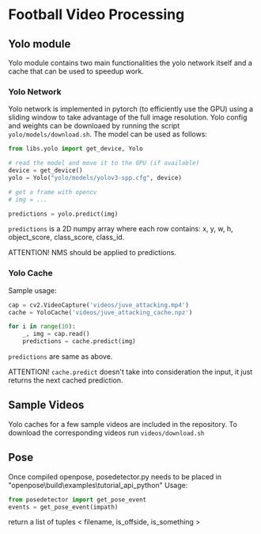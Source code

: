 # Football Video Processing

## Yolo module
Yolo module contains two main functionalities the yolo network itself and a cache that can be used to speedup work.
### Yolo Network
Yolo network is implemented in pytorch (to efficiently use the GPU) using a sliding window to take advantage of the full image resolution. Yolo config and weights can be downloaed by running the script `yolo/models/download.sh`.
The model can be used as follows:
```python
from libs.yolo import get_device, Yolo

# read the model and move it to the GPU (if available)
device = get_device()
yolo = Yolo("yolo/models/yolov3-spp.cfg", device)

# get a frame with opencv
# img = ...

predictions = yolo.predict(img)
```
`predictions` is a 2D numpy array where each row contains: x, y, w, h, object_score, class_score, class_id.

ATTENTION! NMS should be applied to predictions.

### Yolo Cache
Sample usage:
```python
cap = cv2.VideoCapture('videos/juve_attacking.mp4')
cache = YoloCache('videos/juve_attacking_cache.npz')

for i in range(10):
    _, img = cap.read()
    predictions = cache.predict(img)
```
`predictions` are same as above.

ATTENTION! `cache.predict` doesn't take into consideration the input, it just returns the next cached prediction.

## Sample Videos
Yolo caches for a few sample videos are included in the repository. To download the corresponding videos run `videos/download.sh`

## Pose
Once compiled openpose, posedetector.py needs to be placed in "openpose\build\examples\tutorial_api_python"
Usage:
```python
from posedetector import get_pose_event
events = get_pose_event(impath)
```
return a list of tuples < filename, is_offside, is_something >
